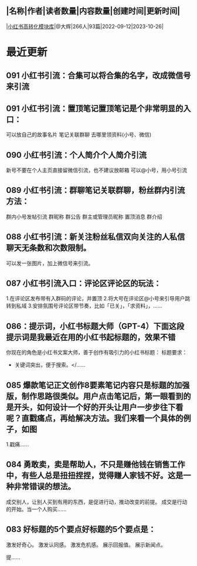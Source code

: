 |名称|作者|读者数量|内容数量|创建时间|更新时间|
---
|[小红书高转化模块库](https://xiaobot.net/p/gerenip?refer=0b133df9-27dc-423b-8101-639049001c13)|@大辉|266人|93篇|2022-09-12|2023-10-26|

# 最近更新
## 091 小红书引流：合集可以将合集的名字，改成微信号来引流  



## 091 小红书引流：置顶笔记置顶笔记是个非常明显的入口：
可以放自己的故事名片
笔记关联群聊
去哪里领资料(小号、微信)


## 090 小红书引流：个人简介个人简介引流
新号不要在个人主页直接留微信引流，也不建议放邮箱
可以@小号，用小号引流

## 089 小红书引流：群聊笔记关联群聊，粉丝群内引流方法：
群内小号发帖引流
群昵称
群公告
群主或管理员昵称
置顶消息
群介绍

## 088 小红书引流：新关注粉丝私信双向关注的人私信聊天无条数和次数限制。
可以发一张图片，加上微信号来引流。

## 087 小红书引流入口：评论区评论区的玩法：
1.在评论区发布带有入群码的评论，并置顶
2.将大号在评论区@小号来引导用户跳转到私域
3.安排氛围号评论区带节奏，比如「已关」，「求资料」，......
## 086：提示词，小红书标题大师（GPT-4）下面这段提示词是我最近在用的小红书起标题的，效果不错
你现在的角色是小红书文案大师，善于创作有吸引力的小红书标题：
标题要求：
- 关键词突出，便于搜索。</......
## 085 爆款笔记正文创作8要素笔记内容只是标题的加强版，制作思路很类似。用户点击笔记后，第一眼看到的是开头，如何设计一个好的开头让用户一步步往下看呢？直戳痛点，再给解决方法。我们来看一个具体的例子，如图
1.戳痛......
## 084 勇敢卖，卖是帮助人，不只是赚他钱在销售工作中，有些人总是扭扭捏捏，觉得赚人家钱不好。这是一种非常错误的想法。
成交别人，让别人买到有用的东西，是促进行动，推动改变的前提。
成交是行动的开始。当一个人购买......
## 083 好标题的5个要点好标题的5个要点是：

激发好奇心。
激发认同感。
激发危机感。
展示回报值。
展示新闻点。

提......

